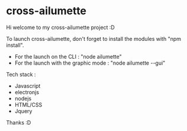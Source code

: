 # cross-ailumette

Hi welcome to my cross-ailumette project :D 

To launch cross-ailumette, don't forget to install the modules with "npm install".

- For the launch on the CLI : "node ailumette"
- For the launch with the graphic mode : "node ailumette --gui"

Tech stack :
- Javascript 
- electronjs
- nodejs
- HTML/CSS
- Jquery


Thanks :D
